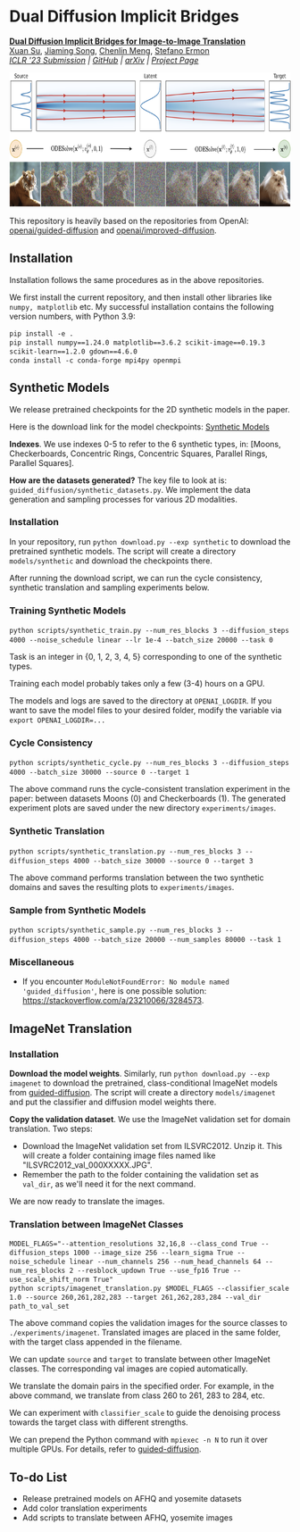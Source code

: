 # Dual Diffusion Implicit Bridges

[**Dual Diffusion Implicit Bridges for Image-to-Image Translation**](https://openreview.net/forum?id=5HLoTvVGDe)<br/>
[Xuan Su](https://github.com/suxuann/ddib),
[Jiaming Song](https://tsong.me/),
[Chenlin Meng](https://cs.stanford.edu/~chenlin/),
[Stefano Ermon](https://cs.stanford.edu/~ermon/)<br/>
_[ICLR '23 Submission](https://openreview.net/forum?id=5HLoTvVGDe) |
[GitHub](https://github.com/suxuann/ddib) | [arXiv](https://arxiv.org/abs/2203.08382)
| [Project Page](https://github.com/suxuann/ddib#)_

<img src="assets/figure_1.png" height="240" />

This repository is heavily based on the repositories from
OpenAI: [openai/guided-diffusion](https://github.com/openai/guided-diffusion)
and [openai/improved-diffusion](https://github.com/openai/improved-diffusion).

## Installation

Installation follows the same procedures as in the above repositories.

We first install the current repository, and then install other libraries like `numpy, matplotlib` etc. My successful
installation contains the following version numbers, with Python 3.9:

```commandline
pip install -e .
pip install numpy==1.24.0 matplotlib==3.6.2 scikit-image==0.19.3 scikit-learn==1.2.0 gdown==4.6.0
conda install -c conda-forge mpi4py openmpi
```

## Synthetic Models

We release pretrained checkpoints for the 2D synthetic models in the paper.

Here is the download link for the model
checkpoints: [Synthetic Models](https://drive.google.com/drive/folders/1YRP6nt96OJUOzEYY6N_Qh5xb3wEVFSjg?usp=sharing)

**Indexes**. We use indexes 0-5 to refer to the 6 synthetic types,
in: [Moons, Checkerboards, Concentric Rings, Concentric Squares, Parallel Rings, Parallel Squares].

**How are the datasets generated?** The key file to look at is: `guided_diffusion/synthetic_datasets.py`. We implement
the data generation and sampling processes for various 2D modalities.

### Installation

In your repository, run `python download.py --exp synthetic` to download the pretrained synthetic models. The
script will create a directory `models/synthetic` and download the checkpoints there.

After running the download script, we can run the cycle consistency, synthetic translation and sampling experiments
below.

### Training Synthetic Models

`python scripts/synthetic_train.py --num_res_blocks 3 --diffusion_steps 4000 --noise_schedule linear --lr 1e-4 --batch_size 20000 --task 0`

Task is an integer in {0, 1, 2, 3, 4, 5} corresponding to one of the synthetic types.

Training each model probably takes only a few (3-4) hours on a GPU.

The models and logs are saved to the directory at `OPENAI_LOGDIR`. If you want to save the model files to your desired
folder, modify the variable via `export OPENAI_LOGDIR=...`

### Cycle Consistency

`python scripts/synthetic_cycle.py --num_res_blocks 3 --diffusion_steps 4000 --batch_size 30000 --source 0 --target 1`

The above command runs the cycle-consistent translation experiment in the paper: between datasets Moons (0) and
Checkerboards (1). The generated experiment plots are saved under the new directory `experiments/images`.

### Synthetic Translation

`python scripts/synthetic_translation.py --num_res_blocks 3 --diffusion_steps 4000 --batch_size 30000 --source 0 --target 3`

The above command performs translation between the two synthetic domains and saves the resulting plots
to `experiments/images`.

### Sample from Synthetic Models

`python scripts/synthetic_sample.py --num_res_blocks 3 --diffusion_steps 4000 --batch_size 20000 --num_samples 80000 --task 1`

### Miscellaneous

- If you encounter `ModuleNotFoundError: No module named 'guided_diffusion'`, here is one possible
  solution: https://stackoverflow.com/a/23210066/3284573.

## ImageNet Translation

### Installation

**Download the model weights**. Similarly, run `python download.py --exp imagenet` to download the pretrained,
class-conditional ImageNet models from [guided-diffusion](https://github.com/openai/guided-diffusion). The script will
create a directory `models/imagenet` and put the classifier and diffusion model weights there.

**Copy the validation dataset**. We use the ImageNet validation set for domain translation. Two steps:

- Download the ImageNet validation set from ILSVRC2012. Unzip it. This will create a folder containing image files named
  like "ILSVRC2012_val_000XXXXX.JPG".
- Remember the path to the folder containing the validation set as `val_dir`, as we'll need it for the next command.

We are now ready to translate the images.

### Translation between ImageNet Classes

```commandline
MODEL_FLAGS="--attention_resolutions 32,16,8 --class_cond True --diffusion_steps 1000 --image_size 256 --learn_sigma True --noise_schedule linear --num_channels 256 --num_head_channels 64 --num_res_blocks 2 --resblock_updown True --use_fp16 True --use_scale_shift_norm True"
python scripts/imagenet_translation.py $MODEL_FLAGS --classifier_scale 1.0 --source 260,261,282,283 --target 261,262,283,284 --val_dir path_to_val_set
```

The above command copies the validation images for the source classes to `./experiments/imagenet`. Translated images are
placed in the same folder, with the target class appended in the filename.

We can update `source` and `target` to translate between other ImageNet classes. The corresponding val images are copied
automatically.

We translate the domain pairs in the specified order. For example, in the above command, we translate from class 260 to
261, 283 to 284, etc.

We can experiment with `classifier_scale` to guide the denoising process towards the target class with different
strengths.

We can prepend the Python command with `mpiexec -n N` to run it over multiple GPUs. For details, refer
to [guided-diffusion](https://github.com/openai/guided-diffusion).

## To-do List

* Release pretrained models on AFHQ and yosemite datasets
* Add color translation experiments
* Add scripts to translate between AFHQ, yosemite images